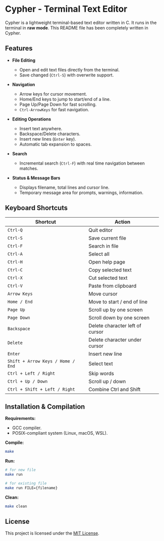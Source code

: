# Cypher - Terminal Text Editor

Cypher is a lightweight terminal-based text editor written in C.
It runs in the terminal in **raw mode**.
This README file has been completely written in Cypher.

## Features

- **File Editing**
  - Open and edit text files directly from the terminal.
  - Save changed (`Ctrl-S`) with overwrite support.

- **Navigation**
  - Arrow keys for cursor movement.
  - Home/End keys to jump to start/end of a line.
  - Page Up/Page Down for fast scrolling.
  - `Ctrl-ArrowKeys` for fast navigation.

- **Editing Operations**
  - Insert text anywhere.
  - Backspace/Delete characters.
  - Insert new lines (`Enter` key).
  - Automatic tab expansion to spaces.

- **Search**
  - Incremental search (`Ctrl-F`) with real time navigation between matches.

- **Status & Message Bars**
  - Displays filename, total lines and cursor line.
  - Temporary message area for prompts, warnings, information.

## Keyboard Shortcuts

| Shortcut                              | Action |
|---------------------------------------|--------|
| `Ctrl-Q`                              | Quit editor |
| `Ctrl-S`                              | Save current file |
| `Ctrl-F`                              | Search in file |
| `Ctrl-A`                              | Select all |
| `Ctrl-H`                              | Open help page |
| `Ctrl-C`                              | Copy selected text |
| `Ctrl-X`                              | Cut selected text |
| `Ctrl-V`                              | Paste from clipboard |
| `Arrow Keys`                          | Move cursor |
| `Home / End`                          | Move to start / end of line |
| `Page Up`                             | Scroll up by one screen |
| `Page Down`                           | Scroll down by one screen |
| `Backspace`                           | Delete character left of cursor |
| `Delete`                              | Delete character under cursor |
| `Enter`                               | Insert new line |
| `Shift + Arrow Keys / Home / End`     | Select text |
| `Ctrl + Left / Right`                 | Skip words |
| `Ctrl + Up / Down`                    | Scroll up / down |
| `Ctrl + Shift + Left / Right`         | Combine Ctrl and Shift  |

## Installation & Compilation

**Requirements:**

- GCC compiler.
- POSIX-compliant system (Linux, macOS, WSL).

**Compile:**

```bash
make
```

**Run:**

```bash
# for new file
make run

# for existing file
make run FILE={filename}
```

**Clean:**

```bash
make clean
```

## License

This project is licensed under the [MIT License](https://opensource.org/licenses/MIT).
